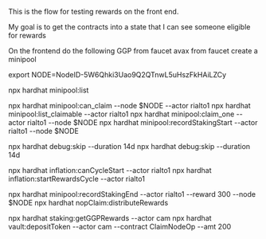 This is the flow for testing rewards on the front end.

My goal is to get the contracts into a state that I can see someone eligible for rewards

On the frontend do the following
GGP from faucet
avax from faucet
create a minipool

export NODE=NodeID-5W6Qhki3Uao9Q2QTnwL5uHszFkHAiLZCy

npx hardhat minipool:list

npx hardhat minipool:can_claim --node $NODE --actor rialto1
npx hardhat minipool:list_claimable --actor rialto1
npx hardhat minipool:claim_one --actor rialto1 --node $NODE
npx hardhat minipool:recordStakingStart --actor rialto1 --node $NODE

npx hardhat debug:skip --duration 14d
npx hardhat debug:skip --duration 14d

npx hardhat inflation:canCycleStart --actor rialto1
npx hardhat inflation:startRewardsCycle --actor rialto1

npx hardhat minipool:recordStakingEnd --actor rialto1 --reward 300 --node $NODE
npx hardhat nopClaim:distributeRewards

npx hardhat staking:getGGPRewards --actor cam
npx hardhat vault:depositToken --actor cam --contract ClaimNodeOp --amt 200
